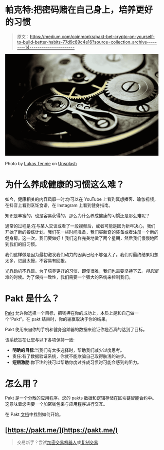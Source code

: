 # 帕克特:把密码赌在自己身上，培养更好的习惯

> 原文：<https://medium.com/coinmonks/pakt-bet-crypto-on-yourself-to-build-better-habits-77d9c89c4e16?source=collection_archive---------14----------------------->

![](img/15ee799502d177fdab003f7eb0c5c372.png)

Photo by [Lukas Tennie](https://unsplash.com/@luk10?utm_source=medium&utm_medium=referral) on [Unsplash](https://unsplash.com?utm_source=medium&utm_medium=referral)

# 为什么养成健康的习惯这么难？

如今，健康相关的内容风靡一时:你可以在 YouTube 上看到冥想播客、瑜伽视频，在抖音上看到烹饪食谱，在 Instagram 上看到健身指南。

知识是丰富的，也是容易获得的，那么为什么养成健康的习惯还是那么难呢？

通常的过程是:在与某人交谈或看了一段视频后，或者可能是因为新年决心，我们开始了新的锻炼计划。我们花一些时间准备，我们买新奇的装备或者注册一个新的健身房。这一次，我们要做好！我们这样完美地做了两个星期，然后我们慢慢地回到我们的旧习惯。

我们这样做是因为最初激发我们动力的因素已经不够强大了。我们对最终结果幻想太多，进展太慢，不容易有回报。

光靠动机不靠谱。为了培养更好的习惯，即使很难，我们也需要坚持下去。*特别是*难的时候。为了保持一致性，我们需要一个强大的系统来控制我们。

# Pakt 是什么？

[Pakt](https://pakt.me/) 允许你选择一个目标，把钱押在你的成功上，本质上是和自己做一个“Pakt”。在 pakt 结束时，你的输赢取决于你的结果。

Pakt 使用来自你的手机和健身追踪器的数据来验证你是否真的达到了目标。

该系统旨在让您与以下各项保持一致:

*   **明确的目标**:当我们有太多选择时，帮助我们减少过度思考。
*   责任:有了数据验证系统，你就不能欺骗自己取得肤浅的进步。
*   **短期激励**:你下注的钱可以帮助你度过养成习惯时可能会感到的阻力。

# 怎么用？

Pakt 是一个分散的应用程序。您的 pakts 数据和逻辑存储在区块链智能合约中。这意味着您需要一个加密钱包来与应用程序进行交互。

在 Pakt [文档](https://docs.pakt.me/getting-started)中找到如何开始。

## [https://pakt.me/](https://pakt.me/)

> 交易新手？尝试[加密交易机器人](/coinmonks/crypto-trading-bot-c2ffce8acb2a)或[复制交易](/coinmonks/top-10-crypto-copy-trading-platforms-for-beginners-d0c37c7d698c)